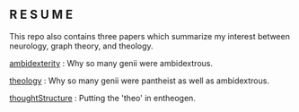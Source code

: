 ## R E S U M E


This repo also contains three papers which summarize my interest between neurology, graph theory, and theology.

[ambidexterity](https://github.com/anoumenon/resume/blob/main/assets/Ambidexterity.pdf) : Why so many genii were ambidextrous.

[theology](https://github.com/anoumenon/resume/blob/main/assets/Base%20Class%20Theology.pdf) : Why so many genii were pantheist as well as ambidextrous.

[thoughtStructure](https://github.com/anoumenon/resume/blob/main/assets/Thinking%20in%20Shortest%20Path%20Lengths.pdf) : Putting the 'theo' in entheogen.
